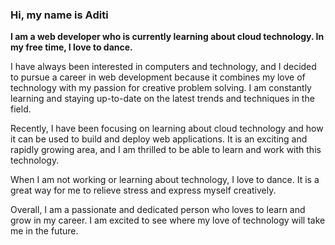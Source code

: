 ### Hi, my name is Aditi 
**I am a web developer who is currently learning about cloud technology. In my free time, I love to dance.**

I have always been interested in computers and technology, and I decided to pursue a career in web development because it combines my love of technology with my passion for creative problem solving. I am constantly learning and staying up-to-date on the latest trends and techniques in the field.

Recently, I have been focusing on learning about cloud technology and how it can be used to build and deploy web applications. It is an exciting and rapidly growing area, and I am thrilled to be able to learn and work with this technology.

When I am not working or learning about technology, I love to dance. It is a great way for me to relieve stress and express myself creatively. 

Overall, I am a passionate and dedicated person who loves to learn and grow in my career. I am excited to see where my love of technology will take me in the future.

